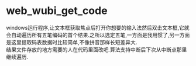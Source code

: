 # web_wubi_get_code
windows运行程序,让文本框获取焦点后打开你想要的输入法然后双击文本框,它就会自动遍历所有五笔编码的首个结果.之所以选定五笔,一方面是我用惯了,另一方面是这里提取码表数据时比较简单,不像拼音那样长短差异大.<br>
结果文件存放的地方需要的人在代码里面改吧.算法支持中断后下次从中断点那里继续遍历.
